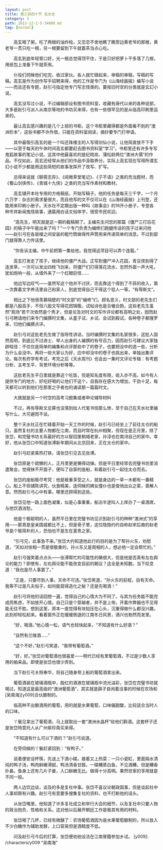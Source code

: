 ```yaml
---
layout: post
title: 第三百四十节 去太仓
category: 5
path: 2012-12-2-5-34000.md
tag: [normal]
---
```


　　高玄喝了粥，吃了两根的油炸桧，又恋恋不舍地瞧了瞧旁边黄老爷的那根，黄老爷一贯只吃一根，另一根要留到下午就着茶当点心吃。

　　高玄到底年轻胃口好，光一根总觉得顶不住，于是只好把萝卜干多落了几根，用纸包上准备下午就茶用。

　　仆役们伺候他们吃完，收过家伙。各人就忙碌起来，审稿的审稿，写稿的写稿。高玄是作为创作写手招聘来得，他的工作是专门为《山海经画报》编写小说——而且还有专题，赵引弓指定他专门写志怪类的。要按旧时空的分类就是玄幻小说。

　　高玄没写过小说，不过编辑部设有图书资料室，收藏有唐代以来的各种说部，大多是赵引弓派人从南京等地的书坊买来得，也有一些很罕见的是从临高印刷里运来的。

　　最让高玄感兴趣的是几个上锁的书柜，这个书柜里藏得都是外面看不到的“澳洲珍本”，这些书都不许外借，只能在资料室阅读，摘抄要专门打申请。

　　其中最吸引高玄的是一个叫还珠楼主的人写得剑仙小说，让他简直放不下手——以至于每天的午休时间高玄都要赶去图书资料室“学习”。书柜里还有许多专写鬼狐故事的笔记小说。这其中他最喜欢的是纪晓岚、蒲松龄两位“澳洲大儒”的作品。不仅如此，高玄还经常从他们的作品中汲取养分。实际上高玄现在写得所谓玄幻小说不少都是用这些简短的故事发挥开了改写、扩写。

　　总得来说就《聊斋志异》、《阅微草堂笔记》、《子不语》之类的充当题材，而《蜀山剑侠传》、《青城十九侠》之类的充当写作素材和教材。

　　高玄铺开本社专用的方格稿纸，开始写稿子。他的任务是每天三千字，一个月六万字：杂志的需求量很大，而且他写的文不仅可以在《山海经画报》上刊登，还能用来印刷小册子。天水社不定期出版一种叫《故事会》的16开小册子，专登各种市井新闻鬼怪故事，通篇用白话文俗体字，很受市民欢迎。

　　“高先生，明天就是这一期的截稿期了。主编先生问您的那篇《僵尸三打后花园》的稿子中午能出来了吗？”一个专门负责为编修们跑腿传话的孩子过来问他——赵引弓在各层楼之间安装的粗竹筒做得传声筒用来传递简单的消息。不过到部门就得靠人力传话里。

　　“你告诉主编，中午前把第一集给他，我觉得这项目可以弄个连载。”

　　高玄打发走了孩子，继续他的僵尸大战。正写到僵尸冲入花园，青豆侠到得了连发草，一次可以发出四枚飞剑来，将僵尸们打得落花流水，忽然外面一声大吼，犹如炮响一般，从墙外来了一个红眼巨怪……

　　他边写边叹气——虽然写这个他并不讨厌，而去靠这个得到了不菲的收入，第一次靠着文字养活里自己和家人，到底觉得自己干得这个低人一等，“有辱斯文”。

　　相比之下他很羡慕隔壁的“时文部”的“编修”们，顾名思义，时文部的老先生们都是八股高手，不但八股文写得花团锦簇，试帖诗也是合辙合韵。这些老先生虽然“观场”若干次依然是个秀才，但是论及对时文的写作评论都有高明之处，因而赵引弓聘请他们来专门编撰时文集，从童子试、乡试、会试到殿试，各种卷子都搜罗来，归他们编撰点评。

　　赵引弓对这批老先生做了指导性讲话，当时编撰时文集的名家很多，这批人固然高明，到底比不过进士、举人出身的人编撰的有号召力，因而赵引弓建议大家独辟畦径：不仅仅是简单的编集和点评那些中了的卷子，也要把没中的选一些，分析为什么会没中。再将一些大家认为好，应中却没中的卷子也挑出来，单独出集评论。每次有府学有考试，考完之后《天水周刊》也会出一集时文评论专辑：有考题分析、主考生平、背景环境分析等等。

　　这批老先生平日里就是靠这个吃饭，但是知名度有限，收入亦不高。如今有人提供专门的地方，好吃好喝的让他们干这个，自我存在感大为增加，干劲十足，每天都可以听到他们在那里之乎者也的诵读那一篇篇时文。

　　大致就是另一个时空的高考习题集或者申论辅导材料

　　不过，再有辱斯文总算也没落到给人代笔书信那么惨，至于自己在天水社里编写什么，大可避而不谈。

　　整个天水社正在忙碌着开始一天工作的时候，赵引弓已经坐上了前往太仓的船只。虽然复社的主要人物都在江南，而且时常在杭州相聚，但现在是正月里，除了张岱，和完璧书坊关系最好的方以智回里桐城老家，孙淳也在南浔自己的家中。幸好，他从张岱口中知道张溥新年期间从北京回来，正在太仓的家中。

　　赵引弓赶紧乘热打铁，请张岱引见去见张溥。

　　张岱原是个疏懒的人，正月里更是懒得动弹。但是平日里经常去完璧书坊里消遣聚会，觉得抹不开面子，便叫了自家的座船，和着赵引弓一起往太仓而去。

　　张岱的座船极尽考究：他是极重享受之人，就是身边的一草一木都有一番精心。船上不但铺陈讲究，伙食精美，连伺候的婢女僮仆也是俊俏出众之辈，善解人意。然而赵引弓心中有事，哪里还顾得到这些。

　　张岱见他一路上面色凝重，似是心事重重，船泊半途叫人上岸办了一桌酒席，与他饮酒消愁。

　　他是个极聪明的人，虽然平日里在完璧书坊见识到赵引弓的种种“澳洲式”的享用——那真是皇亲国戚都比不上，但是骨子里，这位隐隐约约自称赵宋后裔的赵老爷是个极简朴的人，恐怕也不是生在富贵之家。

　　“引弓兄，此事急不来。”张岱大约知道他此行的目的是为了帮孙火东，劝慰道，“天如对徐相一贯是很敬重的，孙火东又是周相的人，想必他一定会帮忙的。”

　　赵引弓强笑着点点头——张溥帮忙的可能性的确很大，但是他是否真有左右舆论的能力？即使有，左右舆论能不能改变目前的朝议？这全是未知数。当下叹息道：“我也是尽人事罢了。”

　　“正是，只要尽到人事，天命不可违。”张岱笑道，“孙火东的前程，自有天命。我等不过是凡夫俗子，如何能窥得造化之秘？还是先喝酒！”

　　赵引弓将他的话回想一遍，觉得自己的心情大为不同了。与其为任务能不能完成而焦虑，不如放开心情。自己只是个穿越者，并不是上帝。开着作弊器也不见得能无往不胜。想到这里，原本一直觉得有块铅压在心头，沉重得做什么都没兴趣，此刻却轻松起来。看着窗外正在缓缓倒退的江南冬日风景，酒兴也勃然而发里。

　　“好，喝酒，”他心情一松，语气也轻快起来，“不知道有什么好酒？”

　　“自然有兰陵酒……”

　　“这个不好，”赵引弓笑道，“我带有葡萄酒。”

　　“好，好。”张岱对葡萄酒也很喜爱——明代已经有里葡萄酒，不过是少数人享用的舶来品。即使是张岱也很少弄到。

　　当下赵引弓关照奉华，将自己随身带上船的葡萄酒拿出来。

　　葡萄酒装在玻璃酒瓶中，殷红的酒液在玻璃瓶中流光溢彩，张岱在完璧书坊就喝过，知道这是最高级的“澳洲葡萄酒”，其实就是薛子良闲着没事的时候在农场和[吴南海][y009]合伙酿制的。

　　临高种不出酿酒用的葡萄，用的就是水果葡萄，口味偏甜酸，比较适合当时人的口味。

　　丫鬟见拿出了葡萄酒，马上就取出一套“澳洲水晶杯”给他们斟酒。这套杯子还是张岱特意托人从广州紫珍斋买来得。

　　“不知道有什么可以下酒的？”赵引弓说道。

　　在旁伺候的丫鬟赶紧回到：“有鸭子。”

　　说着便安设杯筷，先送上下酒小碟。接着又上热菜：一只小瓷缸，里面隔水清炖的鸭子汤，鸭肉鲜嫩滑腻，鸭汤清香甘醇。一碟糟蒸白鱼，不见酒糟，但是糟香扑鼻。鱼身上还有几片子姜，入口鲜嫩无比。做得十分高明。果然世家的享用就是不同一般。

　　两人边饮边谈，谈及的多是复社中事。张岱不喜议论朝政国事，但是谈起社中人事却颇有兴趣。赵引弓有意要多搜集复社的资料，也不打断他的话头。

　　从张岱嘴里，他知道了许多复社成立和举行大会的细节，以及复社中只要人物的政治抱负、性格和关系。这对他以后展开朝廷工作是极其有用的材料。

　　张岱喝了几杯，已经有微醺了：农场葡萄酒因为是水果葡萄酿制的，所以放入不少白糖作为辅助发酵，上口容易但是酒精度不低。

　　问及赵引弓今后的打算，张岱便劝他设法在江南冒籍参加乡试。
[y009]: /characters/y009 "吴南海"
